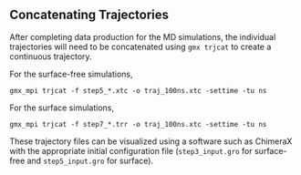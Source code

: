 ## Concatenating Trajectories

After completing data production for the MD simulations, the individual trajectories will need to be concatenated using `gmx trjcat` to create a continuous trajectory.

For the surface-free simulations,

```{bash}
gmx_mpi trjcat -f step5_*.xtc -o traj_100ns.xtc -settime -tu ns
```

For the surface simulations,

```{bash}
gmx_mpi trjcat -f step7_*.trr -o traj_100ns.xtc -settime -tu ns
```

These trajectory files can be visualized using a software such as ChimeraX with the appropriate initial configuration file (`step3_input.gro` for surface-free and `step5_input.gro` for surface).
